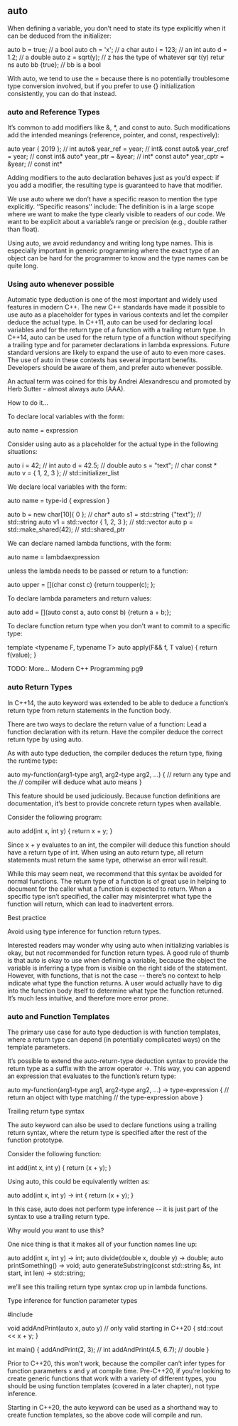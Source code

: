 ## auto

When defining a variable, you don’t need to state its type explicitly when it can be deduced from the initializer:

  auto b = true; // a bool
  auto ch = 'x'; // a char
  auto i = 123; // an int
  auto d = 1.2; // a double
  auto z = sqrt(y); // z has the type of whatever sqr t(y) retur ns
  auto bb {true}; // bb is a bool

With auto, we tend to use the = because there is no potentially troublesome type conversion involved, but if you prefer to use {} initialization consistently, you can do that instead.



### auto and Reference Types
It’s common to add modifiers like &, *, and const to auto. Such modifications add the intended meanings (reference, pointer, and const, respectively):

  auto year { 2019 }; // int
  auto& year_ref = year; // int&
  const auto& year_cref = year; // const int&
  auto\* year_ptr = &year; // int*
  const auto\* year_cptr = &year; // const int*

Adding modifiers to the auto declaration behaves just as you’d expect: if you add a modifier, the resulting type is guaranteed to have that modifier.


We use auto where we don’t have a specific reason to mention the type explicitly. ‘‘Specific reasons’’ include:
  The definition is in a large scope where we want to make the type clearly visible to readers of our code.
  We want to be explicit about a variable’s range or precision (e.g., double rather than float).

Using auto, we avoid redundancy and writing long type names. This is especially important in generic programming where the exact type of an object can be hard for the programmer to know and the type names can be quite long.

### Using auto whenever possible
Automatic type deduction is one of the most important and widely used features in modern C++. The new C++ standards have made it possible to use auto as a placeholder for types in various contexts and let the compiler deduce the actual type. In C++11, auto can be used for declaring local variables and for the return type of a function with a trailing return type. In C++14, auto can be used for the return type of a function without specifying a trailing type and for parameter declarations in lambda expressions. Future standard versions are likely to expand the use of auto to even more cases. The use of auto in these contexts has several important benefits. Developers should be aware of them, and prefer auto whenever possible.

An actual term was coined for this by Andrei Alexandrescu and promoted by Herb Sutter - almost always auto (AAA).


How to do it...

To declare local variables with the form:

  auto name = expression

Consider using auto as a placeholder for the actual type in the following situations:

  auto i = 42; // int
  auto d = 42.5; // double
  auto s = "text"; // char const *
  auto v = { 1, 2, 3 }; // std::initializer_list<int>

We declare local variables with the form:

  auto name = type-id { expression }

  auto b = new char[10]{ 0 }; // char*
  auto s1 = std::string {"text"}; // std::string
  auto v1 = std::vector<int> { 1, 2, 3 }; // std::vector<int>
  auto p = std::make_shared<int>(42); // std::shared_ptr<int>

We can declare named lambda functions, with the form:

  auto name = lambdaexpression

unless the lambda needs to be passed or return to a function:

  auto upper = [](char const c) {return toupper(c); };

To declare lambda parameters and return values:

  auto add = [](auto const a, auto const b) {return a + b;};

To declare function return type when you don't want to commit to a specific type:

  template <typename F, typename T>
  auto apply(F&& f, T value)
  {
    return f(value);
  }




TODO: More... Modern C++ Programming pg9




### auto Return Types
In C++14, the auto keyword was extended to be able to deduce a function’s return type from return statements in the function body.

There are two ways to declare the return value of a function:
  Lead a function declaration with its return.
  Have the compiler deduce the correct return type by using auto.

As with auto type deduction, the compiler deduces the return type, fixing the runtime type:

  auto my-function(arg1-type arg1, arg2-type arg2, ...) {
    // return any type and the
    // compiler will deduce what auto means
  }

This feature should be used judiciously. Because function definitions are documentation, it’s best to provide concrete return types when available.

Consider the following program:

  auto add(int x, int y)
  {
      return x + y;
  }

Since x + y evaluates to an int, the compiler will deduce this function should have a return type of int. When using an auto return type, all return statements must return the same type, otherwise an error will result.

While this may seem neat, we recommend that this syntax be avoided for normal functions. The return type of a function is of great use in helping to document for the caller what a function is expected to return. When a specific type isn’t specified, the caller may misinterpret what type the function will return, which can lead to inadvertent errors.

Best practice

Avoid using type inference for function return types.

Interested readers may wonder why using auto when initializing variables is okay, but not recommended for function return types. A good rule of thumb is that auto is okay to use when defining a variable, because the object the variable is inferring a type from is visible on the right side of the statement. However, with functions, that is not the case -- there’s no context to help indicate what type the function returns. A user would actually have to dig into the function body itself to determine what type the function returned. It’s much less intuitive, and therefore more error prone.

### auto and Function Templates

The primary use case for auto type deduction is with function templates, where a return type can depend (in potentially complicated ways) on the template parameters.

It’s possible to extend the auto-return-type deduction syntax to provide the return type as a suffix with the arrow operator ->. This way, you can append an expression that evaluates to the function’s return type:

  auto my-function(arg1-type arg1, arg2-type arg2, ...) -> type-expression {
    // return an object with type matching
    // the type-expression above
  }





Trailing return type syntax

The auto keyword can also be used to declare functions using a trailing return syntax, where the return type is specified after the rest of the function prototype.

Consider the following function:

  int add(int x, int y)
  {
    return (x + y);
  }

Using auto, this could be equivalently written as:

  auto add(int x, int y) -> int
  {
    return (x + y);
  }

In this case, auto does not perform type inference -- it is just part of the syntax to use a trailing return type.

Why would you want to use this?

One nice thing is that it makes all of your function names line up:

  auto add(int x, int y) -> int;
  auto divide(double x, double y) -> double;
  auto printSomething() -> void;
  auto generateSubstring(const std::string &s, int start, int len) -> std::string;

we’ll see this trailing return type syntax crop up in lambda functions.


Type inference for function parameter types

  #include <iostream>

  void addAndPrint(auto x, auto y) // only valid starting in C++20
  {
    std::cout << x + y;
  }

  int main()
  {
    addAndPrint(2, 3); // int
    addAndPrint(4.5, 6.7); // double
  }

Prior to C++20, this won’t work, because the compiler can’t infer types for function parameters x and y at compile time. Pre-C++20, if you’re looking to create generic functions that work with a variety of different types, you should be using function templates (covered in a later chapter), not type inference.

Starting in C++20, the auto keyword can be used as a shorthand way to create function templates, so the above code will compile and run.
